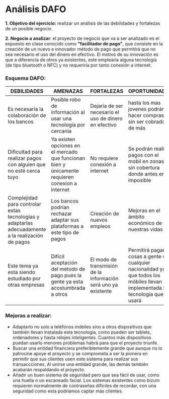 # Análisis DAFO #

**1. Objetivo del ejercicio:** realizar un análisis de las debilidades y fortalezas de un posible negocio.

**2. Negocio a analizar**: el proyecto de negocio que va a ser analizado es el expuesto en clase conocido como **"facilitador de pago"**, que consiste en la creación de un nuevo 
e innovador método de pago que permitirá que no sea necesario el uso del dinero en efectivo. El motivo de su innovación es que a diferencia de otros ya existentes,
este emplearía alguna tecnología (de tipo bluetooth o NFC) y no requeriría por tanto conexión a internet.


### Esquema DAFO: ###
| DEBILIDADES | AMENAZAS | FORTALEZAS | OPORTUNIDADES |
| -- | -- | -- | -- |
| Es necesaria la colaboración de los bancos | Posible robo de información al usar una tecnología por cercanía  | Dejaría de ser necesario el uso de dinero en efectivo | hasta los mas jovenes podrán hacer compras sin ser cobrados de más
| Dificultad para realizar pagos con alguien que no esté cerca tuyo | Ya existen opciones en el mercado que funcionan bien y únicamente requieren conexion a internet | No requiere conexión a internet | Se podrán realizar pagos con el mobil en zonas sin cobertura donde antes era imposible |
| Complejidad para controlar estas tecnologías y adaptarlas adecuadamente a la realización de pagos | Los bancos podrían rechazar adaptar sus plataformas a este tipo de pagos | Creación de nuevos empleos | Mejoras en el ámbito económico de nuestras vidas |
| Este tema ya esta siendo estudiado por otras empresas | Difícil aceptación del método de pago pues la gente ya esta acostumbrada a otros | El modo de transmisión de la información será uno ya existente | Permitirá pagar cosas a gente de cualquier nacionalidad ya que todos los móbiles llevan implementada la tecnología que se usará |
### Mejoras a realizar: ###
+ Adaptarlo no solo a teléfonos móbiles sino a otros dispositivos que también llevan instalada esta tecnología, como pueden ser tablets, ordenadores y hasta relojes inteligentes. Cuantos más dispositivos puedan usarlo menores problemas habrá para que el proyecto triunfe.
+ Buscar una entidad financiera preferiblemente grande que aunque no lo patrocine apoye el proyecto y se comprometa a ser la pionera en permitir que sus clientes usen este sistema para realizar sus transaccciones. Al unirse una entidad grande, las demás también acabarán respaldando el proyecto.
+ Añadir un buen sistema de seguridad pero que sea fácil de usar, como una huella o un escaneado facial. Los sistemas existentes como bizum requieren normalmente de contraseñas difíciles de recordar, con una seguridad como esta podríamos captar más clientes.
